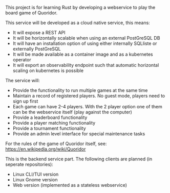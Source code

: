 This project is for learning Rust by developing a webservice to play the board game of Quoridor.

This service will be developed as a cloud native service, this means:
- It will expose a REST API
- It will be horizontally scalable when using an external PostGreSQL DB
- It will have an installation option of using either internally SQLliste or externally PostGreSQL
- It will be made available as a container image and as a kubernetes operator
- It will export an observability endpoint such that automatic horizontal scaling on kubernetes is possible

The service will:
- Provide the functionality to run multiple games at the same time
- Maintain a record of registered players. No guest mode, players need to sign up first
- Each game can have 2-4 players. With the 2 player option one of them can be the webservice itself (play against the computer)
- Provide a leaderboard functionality
- Provide a player matching functionality
- Provide a tournament functionality
- Provide an admin level interface for special maintenance tasks

For the rules of the game of Quoridor itself, see: https://en.wikipedia.org/wiki/Quoridor

This is the backend service part. The following clients are planned (in seperate repositories):
- Linux CLI/TUI version
- Linux Gnome version
- Web version (implemented as a stateless webservice)